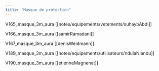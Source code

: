 ```yaml
---
title: "Masque de protection"
---
```


V165_masque_3m_aura [[notes/equipements/vetements/suhaybAbdi]]

V166_masque_3m_aura [[samirRamadani]]

V167_masque_3m_aura [[denisWeidmann]]

V189_masque_3m_aura [[notes/equipements/utilisateurs/ndulaNlandu]]

V190_masque_3m_aura [[etienneMagnenat]]
